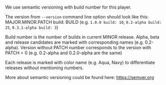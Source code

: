 We use semantic versioning with build number for this player.

The version from `--version` command line option should look like this: MAJOR.MINOR.PATCH build: BUILD (e.g. `1.0.0 build: 10`, `0.2-alpha build: 25`, `0.3.1-alpha build: 3`)

Build number is the number of builds in current MINOR release. Alpha, beta and release candidates are marked with corresponding names (e.g. 0.2-alpha). Version without PATCH number corresponds to the version with PATCH = 0 (e.g. 0.2-alpha and 0.2.0-alpha are the same)

Each release is marked with color name (e.g. Aqua, Navy) to differentiate releases without mentioning numbers.

More about semantic versioning could be found here: https://semver.org
